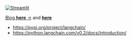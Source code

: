 [![Streamlit](https://img.shields.io/badge/Streamlit-1.2.0-FF4B4B.svg?style=flat&logo=Streamlit&logoColor=white)](https://streamlit.io)


[Blog **here** →](https://jalcocert.github.io/JAlcocerT/how-to-chat-with-your-data/) and [**here**](https://jalcocert.github.io/JAlcocerT/how-to-use-rags-with-python/#exploring-langchain)

* https://pypi.org/project/langchain/
* https://python.langchain.com/v0.2/docs/introduction/